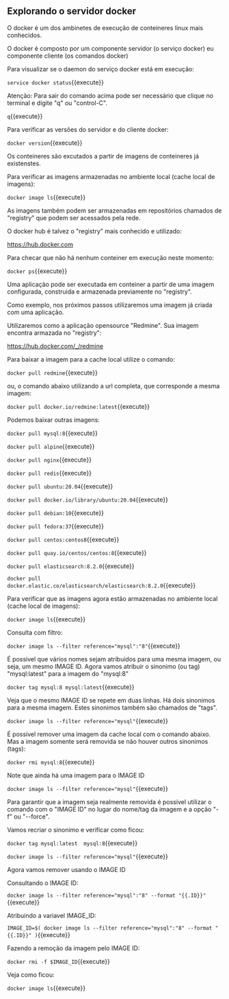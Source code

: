 


## Explorando o servidor docker

O docker é um dos ambinetes de execução de conteineres linux mais conhecidos.

O docker é composto por um componente servidor (o serviço docker) eu componente cliente (os comandos docker)

Para visualizar se o daemon do serviço docker está em execução:

`service docker status`{{execute}}

Atenção: Para sair do comando acima pode ser necessário que clique no terminal e digite "q" ou "control-C".

`q`{{execute}}

Para verificar as versões do servidor e do cliente docker:

`docker version`{{execute}}

Os conteineres são excutados a partir de imagens de conteineres já existenstes.

Para verificar as imagens armazenadas no ambiente local (cache local de imagens):

`docker image ls`{{execute}}

As imagens também podem ser armazenadas em repositórios chamados de "registry" que podem ser acessados pela rede.

O docker hub é talvez o "registry" mais conhecido e utilizado: 

https://hub.docker.com

Para checar que não há nenhum conteiner em execução neste momento:

`docker ps`{{execute}}

Uma aplicação pode ser executada em conteiner a partir de uma imagem configurada, construida e armazenada previamente no "registry".

Como exemplo, nos próximos passos utilizaremos uma imagem já criada com uma aplicação.

Utilizaremos como a aplicação opensource "Redmine". Sua imagem encontra armazada no "registry":

https://hub.docker.com/_/redmine

Para baixar a imagem para a cache local utilize o comando:

`docker pull redmine`{{execute}}

ou, o comando abaixo utilizando a url completa, que corresponde a mesma imagem:

`docker pull docker.io/redmine:latest`{{execute}}


Podemos baixar outras imagens:

`docker pull mysql:8`{{execute}}

`docker pull alpine`{{execute}}

`docker pull nginx`{{execute}}

`docker pull redis`{{execute}}

`docker pull ubuntu:20.04`{{execute}}

`docker pull docker.io/library/ubuntu:20.04`{{execute}}

`docker pull debian:10`{{execute}}

`docker pull fedora:37`{{execute}}

`docker pull centos:centos8`{{execute}}

`docker pull quay.io/centos/centos:8`{{execute}}

`docker pull elasticsearch:8.2.0`{{execute}}

`docker pull docker.elastic.co/elasticsearch/elasticsearch:8.2.0`{{execute}}

Para verificar que as imagens agora estão armazenadas no ambiente local (cache local de imagens):

`docker image ls`{{execute}}

Consulta com filtro:

`docker image ls --filter reference="mysql":"8"`{{execute}}

É possivel que vários nomes sejam atríbuidos para uma mesma imagem, ou seja, um mesmo IMAGE ID.
Agora vamos atribuir o sinonimo (ou tag) "mysql:latest" para a imagem do "mysql:8"

`docker tag mysql:8 mysql:latest`{{execute}}

Veja que o mesmo IMAGE ID se repete em duas linhas. Há dois sinonimos para a mesma imagem. Estes sinonimos também são chamados de "tags".

`docker image ls --filter reference="mysql"`{{execute}}

É possível remover uma imagem da cache local com o comando abaixo. Mas a imagem somente será removida se não houver outros sinonimos (tags):

`docker rmi mysql:8`{{execute}}

Note que ainda há uma imagem para o IMAGE ID

`docker image ls --filter reference="mysql"`{{execute}}

Para garantir que a imagem seja realmente removida é possível utilizar o comando com o "IMAGE ID" no lugar do nome/tag da imagem e a opção "-f" ou "--force".

Vamos recriar o sinonimo e verificar como ficou:

`docker tag mysql:latest  mysql:8`{{execute}}

`docker image ls --filter reference="mysql"`{{execute}}

Agora vamos remover usando o IMAGE ID

Consultando o IMAGE ID:

`docker image ls --filter reference="mysql":"8" --format "{{.ID}}"`{{execute}}

Atribuindo a variavel IMAGE_ID:

`IMAGE_ID=$( docker image ls --filter reference="mysql":"8" --format "{{.ID}}" )`{{execute}}

Fazendo a remoção da imagem pelo IMAGE ID:

`docker rmi -f $IMAGE_ID`{{execute}}

Veja como ficou:

`docker image ls`{{execute}}

